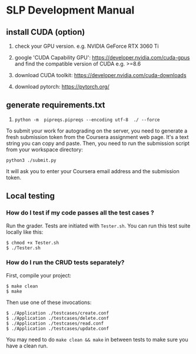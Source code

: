 
# SLP Development Manual

## install CUDA (option)

1. check your GPU version. e.g. NVIDIA GeForce RTX 3060 Ti

2. google 'CUDA Capability GPU': https://developer.nvidia.com/cuda-gpus and find the compatible version of CUDA e.g. >=8.6

3. download CUDA toolkit: https://developer.nvidia.com/cuda-downloads

4. download pytorch: https://pytorch.org/

## generate requirements.txt

1. ```python -m  pipreqs.pipreqs --encoding utf-8  ./ --force```

To submit your work for autograding on the server, you need to generate a fresh submission token from the Coursera assignment web page. It's a text string you can copy and paste. Then, you need to run the submission script from your workspace directory:

```
python3 ./submit.py
```

It will ask you to enter your Coursera email address and the submission token.

## Local testing

### How do I test if my code passes all the test cases ?

Run the grader. Tests are initiated with `Tester.sh`. You can run this test suite locally like this:

```
$ chmod +x Tester.sh
$ ./Tester.sh
```

### How do I run the CRUD tests separately?

First, compile your project:

```
$ make clean
$ make
```

Then use one of these invocations:

```
$ ./Application ./testcases/create.conf
$ ./Application ./testcases/delete.conf
$ ./Application ./testcases/read.conf
$ ./Application ./testcases/update.conf
```

You may need to do `make clean && make` in between tests to make sure you have a clean run.
